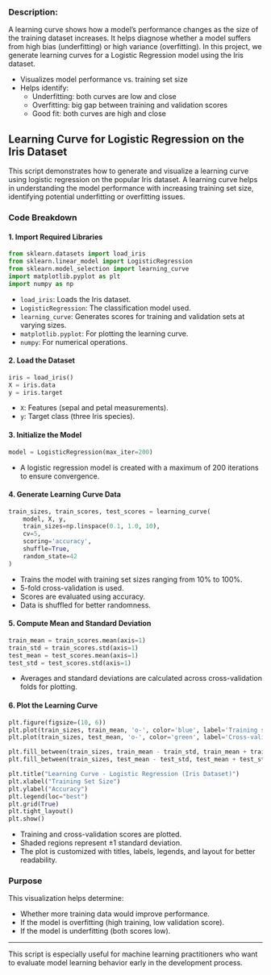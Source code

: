 ### Description:

A learning curve shows how a model’s performance changes as the size of the training dataset increases. It helps diagnose whether a model suffers from high bias (underfitting) or high variance (overfitting). In this project, we generate learning curves for a Logistic Regression model using the Iris dataset.

- Visualizes model performance vs. training set size
- Helps identify:
    - Underfitting: both curves are low and close
    - Overfitting: big gap between training and validation scores
    - Good fit: both curves are high and close

## Learning Curve for Logistic Regression on the Iris Dataset

This script demonstrates how to generate and visualize a learning curve using logistic regression on the popular Iris dataset. A learning curve helps in understanding the model performance with increasing training set size, identifying potential underfitting or overfitting issues.

### Code Breakdown

#### 1. **Import Required Libraries**

```python
from sklearn.datasets import load_iris
from sklearn.linear_model import LogisticRegression
from sklearn.model_selection import learning_curve
import matplotlib.pyplot as plt
import numpy as np
```

* `load_iris`: Loads the Iris dataset.
* `LogisticRegression`: The classification model used.
* `learning_curve`: Generates scores for training and validation sets at varying sizes.
* `matplotlib.pyplot`: For plotting the learning curve.
* `numpy`: For numerical operations.

#### 2. **Load the Dataset**

```python
iris = load_iris()
X = iris.data
y = iris.target
```

* `X`: Features (sepal and petal measurements).
* `y`: Target class (three Iris species).

#### 3. **Initialize the Model**

```python
model = LogisticRegression(max_iter=200)
```

* A logistic regression model is created with a maximum of 200 iterations to ensure convergence.

#### 4. **Generate Learning Curve Data**

```python
train_sizes, train_scores, test_scores = learning_curve(
    model, X, y,
    train_sizes=np.linspace(0.1, 1.0, 10),
    cv=5,
    scoring='accuracy',
    shuffle=True,
    random_state=42
)
```

* Trains the model with training set sizes ranging from 10% to 100%.
* 5-fold cross-validation is used.
* Scores are evaluated using accuracy.
* Data is shuffled for better randomness.

#### 5. **Compute Mean and Standard Deviation**

```python
train_mean = train_scores.mean(axis=1)
train_std = train_scores.std(axis=1)
test_mean = test_scores.mean(axis=1)
test_std = test_scores.std(axis=1)
```

* Averages and standard deviations are calculated across cross-validation folds for plotting.

#### 6. **Plot the Learning Curve**

```python
plt.figure(figsize=(10, 6))
plt.plot(train_sizes, train_mean, 'o-', color='blue', label='Training score')
plt.plot(train_sizes, test_mean, 'o-', color='green', label='Cross-validation score')

plt.fill_between(train_sizes, train_mean - train_std, train_mean + train_std, alpha=0.1, color='blue')
plt.fill_between(train_sizes, test_mean - test_std, test_mean + test_std, alpha=0.1, color='green')

plt.title("Learning Curve - Logistic Regression (Iris Dataset)")
plt.xlabel("Training Set Size")
plt.ylabel("Accuracy")
plt.legend(loc="best")
plt.grid(True)
plt.tight_layout()
plt.show()
```

* Training and cross-validation scores are plotted.
* Shaded regions represent ±1 standard deviation.
* The plot is customized with titles, labels, legends, and layout for better readability.

### Purpose

This visualization helps determine:

* Whether more training data would improve performance.
* If the model is overfitting (high training, low validation score).
* If the model is underfitting (both scores low).

---

This script is especially useful for machine learning practitioners who want to evaluate model learning behavior early in the development process.
